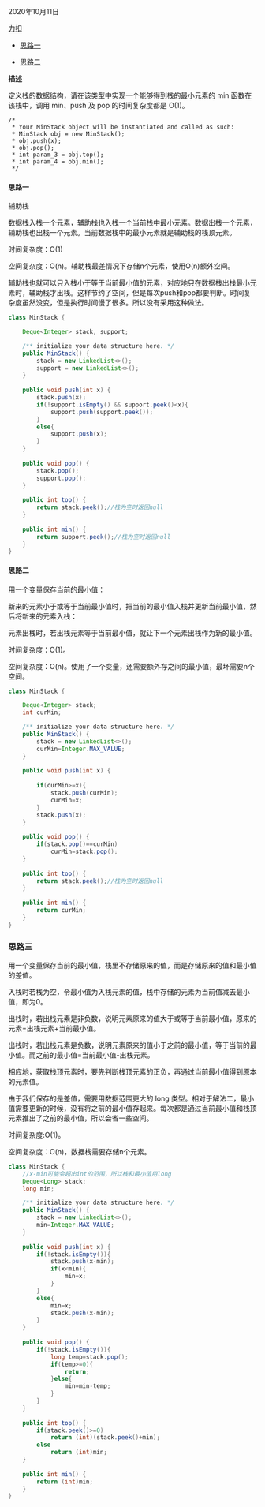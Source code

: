 2020年10月11日

[力扣](https://leetcode-cn.com/problems/bao-han-minhan-shu-de-zhan-lcof/)

- [思路一](#思路一)

- [思路二](#思路二)

**描述**

定义栈的数据结构，请在该类型中实现一个能够得到栈的最小元素的 min 函数在该栈中，调用 min、push 及 pop 的时间复杂度都是 O(1)。

```
/*
 * Your MinStack object will be instantiated and called as such:
 * MinStack obj = new MinStack();
 * obj.push(x);
 * obj.pop();
 * int param_3 = obj.top();
 * int param_4 = obj.min();
 */
```

#### 思路一

辅助栈

数据栈入栈一个元素，辅助栈也入栈一个当前栈中最小元素。数据出栈一个元素，辅助栈也出栈一个元素。当前数据栈中的最小元素就是辅助栈的栈顶元素。

时间复杂度：O(1) 

空间复杂度：O(n)。辅助栈最差情况下存储n个元素，使用O(n)额外空间。

辅助栈也就可以只入栈小于等于当前最小值的元素，对应地只在数据栈出栈最小元素时，辅助栈才出栈。这样节约了空间，但是每次push和pop都要判断。时间复杂度虽然没变，但是执行时间慢了很多。所以没有采用这种做法。

```java
class MinStack {

    Deque<Integer> stack, support;

    /** initialize your data structure here. */
    public MinStack() {
        stack = new LinkedList<>();
        support = new LinkedList<>();
    }
    
    public void push(int x) {
        stack.push(x);
        if(!support.isEmpty() && support.peek()<x){
            support.push(support.peek());
        }
        else{
            support.push(x);
        }
    }
    
    public void pop() {
        stack.pop();
        support.pop();
    }
    
    public int top() {
        return stack.peek();//栈为空时返回null
    }
    
    public int min() {
        return support.peek();//栈为空时返回null
    }
}
```

#### 思路二

用一个变量保存当前的最小值：

新来的元素小于或等于当前最小值时，把当前的最小值入栈并更新当前最小值，然后将新来的元素入栈：

元素出栈时，若出栈元素等于当前最小值，就让下一个元素出栈作为新的最小值。

时间复杂度：O(1)。

空间复杂度：O(n)。使用了一个变量，还需要额外存之间的最小值，最坏需要n个空间。

```java
class MinStack {

    Deque<Integer> stack;
    int curMin;

    /** initialize your data structure here. */
    public MinStack() {
        stack = new LinkedList<>();
        curMin=Integer.MAX_VALUE;
    }
    
    public void push(int x) {
        
        if(curMin>=x){
            stack.push(curMin);
            curMin=x;
        }
        stack.push(x);
    }
    
    public void pop() {
        if(stack.pop()==curMin)
            curMin=stack.pop();
    }
    
    public int top() {
        return stack.peek();//栈为空时返回null
    }
    
    public int min() {
        return curMin;
    }
}

```

### 思路三

用一个变量保存当前的最小值，栈里不存储原来的值，而是存储原来的值和最小值的差值。

入栈时若栈为空，令最小值为入栈元素的值，栈中存储的元素为当前值减去最小值，即为0。

出栈时，若出栈元素是非负数，说明元素原来的值大于或等于当前最小值，原来的元素=出栈元素+当前最小值。

出栈时，若出栈元素是负数，说明元素原来的值小于之前的最小值，等于当前的最小值。而之前的最小值=当前最小值-出栈元素。

相应地，获取栈顶元素时，要先判断栈顶元素的正负，再通过当前最小值得到原本的元素值。

由于我们保存的是差值，需要用数据范围更大的 long 类型。相对于解法二，最小值需要更新的时候，没有将之前的最小值存起来。每次都是通过当前最小值和栈顶元素推出了之前的最小值，所以会省一些空间。

时间复杂度:O(1)。

空间复杂度：O(n)，数据栈需要存储n个元素。
```java
class MinStack {
    //x-min可能会超出int的范围，所以栈和最小值用long
    Deque<Long> stack;
    long min;

    /** initialize your data structure here. */
    public MinStack() {
        stack = new LinkedList<>();
        min=Integer.MAX_VALUE;
    }
    
    public void push(int x) {
        if(!stack.isEmpty()){
            stack.push(x-min);
            if(x<min){
                min=x;
            }
        }
        else{
            min=x;
            stack.push(x-min);
        }
    }
    
    public void pop() {
        if(!stack.isEmpty()){
            long temp=stack.pop();
            if(temp>=0){
                return;
            }else{
                min=min-temp;
            }
        }
    }
    
    public int top() {
        if(stack.peek()>=0)
            return (int)(stack.peek()+min);
        else 
            return (int)min;
    }
    
    public int min() {
        return (int)min;
    }
}
```
